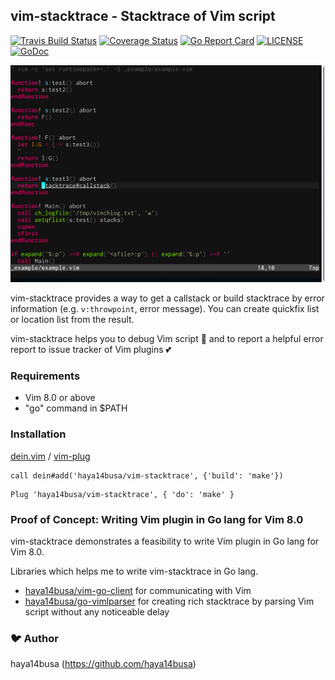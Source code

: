## vim-stacktrace - Stacktrace of Vim script

[![Travis Build Status](https://travis-ci.org/haya14busa/vim-stacktrace.svg?branch=master)](https://travis-ci.org/haya14busa/vim-stacktrace)
[![Coverage Status](https://coveralls.io/repos/github/haya14busa/vim-stacktrace/badge.svg?branch=master)](https://coveralls.io/github/haya14busa/vim-stacktrace?branch=master)
[![Go Report Card](https://goreportcard.com/badge/github.com/haya14busa/vim-stacktrace)](https://goreportcard.com/report/github.com/haya14busa/vim-stacktrace)
[![LICENSE](https://img.shields.io/badge/license-MIT-blue.svg)](LICENSE)
[![GoDoc](https://godoc.org/github.com/haya14busa/vim-stacktrace/go/stacktrace?status.svg)](https://godoc.org/github.com/haya14busa/vim-stacktrace/go/stacktrace)

![anim.gif (1195×823)](https://raw.githubusercontent.com/haya14busa/i/b1065499c18fb0001198bdb911151cb47fa1759a/vim-stacktrace/anim.gif)

vim-stacktrace provides a way to get a callstack or build stacktrace by error information (e.g. `v:throwpoint`, error message).
You can create quickfix list or location list from the result.

vim-stacktrace helps you to debug Vim script :bug: and to report a helpful error report to issue tracker of Vim plugins :two_hearts:

### Requirements
- Vim 8.0 or above
- "go" command in $PATH

### Installation

[dein.vim](https://github.com/Shougo/dein.vim) / [vim-plug](https://github.com/junegunn/vim-plug)

```vim
call dein#add('haya14busa/vim-stacktrace', {'build': 'make'})
```

```
Plug 'haya14busa/vim-stacktrace', { 'do': 'make' }
```

### Proof of Concept: Writing Vim plugin in Go lang for Vim 8.0
vim-stacktrace demonstrates a feasibility to write Vim plugin in Go lang for Vim 8.0.

Libraries which helps me to write vim-stacktrace in Go lang.

- [haya14busa/vim-go-client](https://github.com/haya14busa/vim-go-client) for communicating with Vim
- [haya14busa/go-vimlparser](https://github.com/haya14busa/go-vimlparser) for creating rich stacktrace by parsing Vim script without any noticeable delay

### :bird: Author
haya14busa (https://github.com/haya14busa)

